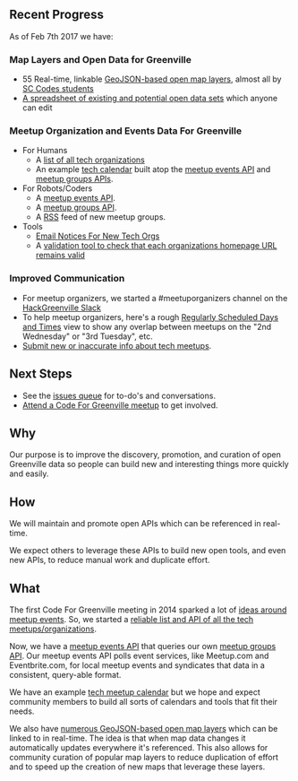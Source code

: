 ## Recent Progress
As of Feb 7th 2017 we have:

### Map Layers and Open Data for Greenville
* 55 Real-time, linkable [GeoJSON-based open map layers](https://data.openupstate.org/map-layers), almost all by [SC Codes students](https://sccodes.org)
* [A spreadsheet of existing and potential open data sets](https://docs.google.com/spreadsheets/d/1IWsFT1p0ZY-DInfMOFq_gmqpGuKyl5wyBb9VoyoEjRs/edit#gid=0) which anyone can edit

### Meetup Organization and Events Data For Greenville
* For Humans
    - A [ list of all tech organizations](https://data.openupstate.org/organizations/all)
    - An example [tech calendar](https://nunie123.github.io/gtc/) built atop the [meetup events API](https://github.com/codeforgreenville/upstate_tech_cal_service/issues) and [meetup groups APIs](https://github.com/codeforgreenville/OpenData/issues/17).
* For Robots/Coders
    - A [meetup events API](https://github.com/codeforgreenville/upstate_tech_cal_service/issues).
    - A [meetup groups API](https://github.com/codeforgreenville/OpenData/issues/17).
    - A [RSS](https://data.openupstate.org/organizations/all/feed) feed of new meetup groups.
* Tools
    - [Email Notices For New Tech Orgs](http://codeforgreenville.us10.list-manage.com/subscribe?u=72f49b95543b434d24de7f27f&id=0ff96bdd44)
    - A [validation tool to check that each organizations homepage URL remains valid](https://github.com/codeforgreenville/OpenData/wiki/Meeting-Notes-2016.04.26)

### Improved Communication
* For meetup organizers, we started a #meetuporganizers channel on the [HackGreenville Slack](https://hackgreenville.typeform.com/to/sBMjCF)
* To help meetup organizers, here's a rough [Regularly Scheduled Days and Times](https://data.openupstate.org/greenville-meetup-scheduling) view to show any overlap between meetups on the "2nd Wednesday" or "3rd Tuesday", etc.
* [Submit new or inaccurate info about tech meetups](https://github.com/codeforgreenville/OpenData/issues/18).

## Next Steps

* See the [issues queue](https://github.com/codeforgreenville/OpenData/issues) for to-do's and conversations.
* [Attend a Code For Greenville meetup](https://data.openupstate.org/organization/code-for-greenville) to get involved.

## Why

Our purpose is to improve the discovery, promotion, and curation of open Greenville data so people can build new and interesting things more quickly and easily.

## How

We will maintain and promote open APIs which can be referenced in real-time.

We expect others to leverage these APIs to build new open tools, and even new APIs, to reduce manual work and duplicate effort.

## What

The first Code For Greenville meeting in 2014 sparked a lot of [ideas around meetup events](https://github.com/codeforgreenville/OpenData/wiki/Meeting-Notes-2014.06.23). So, we started a [reliable list and API of all the tech meetups/organizations](https://data.openupstate.org/organizations).

Now, we have a [meetup events API](https://github.com/codeforgreenville/upstate_tech_cal_service/issues) that queries our own [meetup groups API](https://github.com/codeforgreenville/OpenData/issues/17). Our meetup events API polls event services, like Meetup.com and Eventbrite.com, for local meetup events and syndicates that data in a consistent, query-able format. 

We have an example [tech meetup calendar](https://nunie123.github.io/gtc/) but we hope and expect community members to build all sorts of calendars and tools that fit their needs.

We also have [numerous GeoJSON-based open map layers](https://data.openupstate.org/map-layers) which can be linked to in real-time. The idea is that when map data changes it automatically updates everywhere it's referenced.  This also allows for community curation of popular map layers to reduce duplication of effort and to speed up the creation of new maps that leverage these layers.
